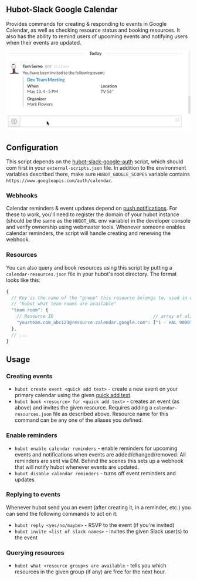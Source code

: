 ## Hubot-Slack Google Calendar

Provides commands for creating & responding to events in Google Calendar, as well as checking resource status and booking resources. It also has the ability to remind users of upcoming events and notifying users when their events are updated.

![](servo-calendar.gif)

## Configuration

This script depends on the [hubot-slack-google-auth](https://github.com/Skookum/hubot-slack-google-auth) script, which should com first in your `external-scripts.json` file. In addition to the environment variables described there, make sure `HUBOT_GOOGLE_SCOPES` variable contains `https://www.googleapis.com/auth/calendar`.

### Webhooks

Calendar reminders & event updates depend on [push notifications](https://developers.google.com/google-apps/calendar/v3/push). For these to work, you'll need to register the domain of your hubot instance (should be the same as the `HUBOT_URL` env variable) in the developer console and verify ownership using webmaster tools. Whenever someone enables calendar reminders, the script will handle creating and renewing the webhook.

### Resources

You can also query and book resources using this script by putting a `calendar-resources.json` file in your hubot's root directory. The format looks like this:

```js
{
  // Key is the name of the "group" this resource belongs to, used in commands like:
  // "hubot what team rooms are available"
  "team room": {
    // Resource ID                                      // array of aliases for this resource
    "yourteam.com_abc123@resource.calendar.google.com": ["1 - HAL 9000", "team room 1", "team room one", "tr1", "tr 1"]
  },
  // ...
}
```

## Usage

### Creating events

- `hubot create event <quick add text>` - create a new event on your primary calendar using the given [quick add text](https://developers.google.com/google-apps/calendar/v3/reference/events/quickAdd).
- `hubot book <resource> for <quick add text>` - creates an event (as above) and invites the given resource. Requires adding a `calendar-resources.json` file as described above. Resource name for this command can be any one of the aliases you defined.

### Enable reminders

- `hubot enable calendar reminders` - enable reminders for upcoming events and notifications when events are added/changed/removed. All reminders are sent via DM. Behind the scenes this sets up a webhook that will notify hubot whenever events are updated.
- `hubot disable calendar reminders` - turns off event reminders and updates

### Replying to events

Whenever hubot send you an event (after creating it, in a reminder, etc.) you can send the following commands to act on it:

- `hubot reply <yes/no/maybe>` - RSVP to the event (if you're invited)
- `hubot invite <list of slack names>` - invites the given Slack user(s) to the event

### Querying resources

- `hubot what <resource group>s are available` - tells you which resources in the given group (if any) are free for the next hour.